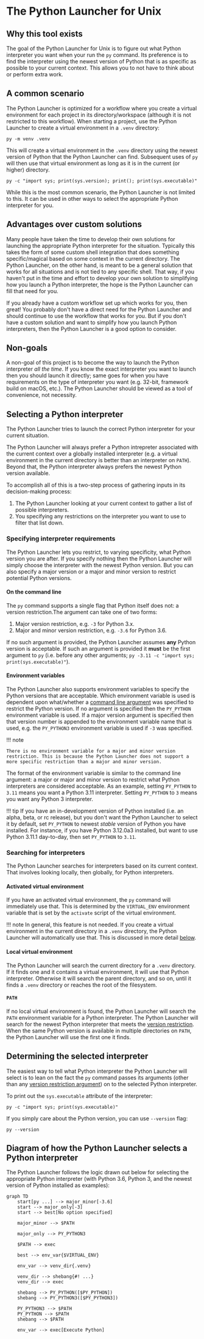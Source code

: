 # The Python Launcher for Unix

## Why this tool exists

The goal of the Python Launcher for Unix is to figure out what Python interpreter you want when your run the `py` command. Its preference is to find the interpreter using the newest version of Python that is as specific as possible to your current context. This allows you to not have to think about or perform extra work.

## A common scenario

The Python Launcher is optimized for a workflow where you create a virtual environment for each project in its directory/workspace (although it is not restricted to this workflow). When starting a project, use the Python Launcher to create a virtual environment in a `.venv` directory:

```console
py -m venv .venv
```

This will create a virtual environment in the `.venv` directory using the newest version of Python that the Python Launcher can find. Subsequent uses of `py` will then use that virtual environment as long as it is in the current (or higher) directory.

```console
py -c "import sys; print(sys.version); print(); print(sys.executable)"
```

While this is the most common scenario, the Python Launcher is not limited to this. It can be used in other ways to select the appropriate Python interpreter for you.

## Advantages over custom solutions

Many people have taken the time to develop their own solutions for launching the appropriate Python interpreter for the situation. Typically this takes the form of some custom shell integration that does something specific/magical based on some context in the current directory. The Python Launcher, on the other hand, is meant to be a general solution that works for all situations and is not tied to any specific shell. That way, if you haven't put in the time and effort to develop your own solution to simplifying how you launch a Python interpreter, the hope is the Python Launcher can fill that need for you.

If you already have a custom workflow set up which works for you, then great! You probably don't have a direct need for the Python Launcher and should continue to use the workflow that works for you. But if you don't have a custom solution and want to simplify how you launch Python interpreters, then the Python Launcher is a good option to consider.

## Non-goals

A non-goal of this project is to become the way to launch the Python
interpreter _all the time_. If you know the exact interpreter you want to launch
then you should launch it directly; same goes for when you have
requirements on the type of interpreter you want (e.g. 32-bit, framework build
on macOS, etc.). The Python Launcher should be viewed as a tool of convenience,
not necessity.

## Selecting a Python interpreter

The Python Launcher tries to launch the correct Python interpreter for your current situation.

The Python Launcher will always prefer a Python intrepreter associated with the current context over a globally installed interpreter (e.g. a virtual environment in the current directory is better than an interpreter on `PATH`). Beyond that, the Python interpreter always prefers the newest Python version available.

To accomplish all of this is a two-step process of gathering inputs in its decision-making process:

1. The Python Launcher looking at your current context to gather a list of possible interpreters.
2. You specifying any restrictions on the interpreter you want to use to filter that list down.

### Specifying interpreter requirements

The Python Launcher lets you restrict, to varying specificity, what Python version you are after. If you specify nothing then the Python Launcher will simply choose the interpreter with the newest Python version. But you can also specify a major version or a major and minor version to restrict potential Python versions.

#### On the command line

The `py` command supports a single flag that Python itself does not: a version restriction.The argument can take one of two forms:

1. Major version restriction, e.g. `-3` for Python 3.x.
2. Major and minor version restriction, e.g. `-3.6` for Python 3.6.

If no such argument is provided, the Python Launcher assumes **any** Python version is acceptable. If such an argument is provided it **must** be the first argument to `py` (i.e. before any other arguments; `py -3.11 -c "import sys; print(sys.executable)"`).

#### Environment variables

The Python Launcher also supports environment variables to specify the Python versions that are acceptable. Which environment variable is used is dependent upon what/whether a [command line argument](#on-the-command-line) was specified to restrict the Python version. If no argument is specified then the `PY_PYTHON` environment variable is used. If a major version argument is specified then that version number is appended to the environment variable name that is used, e.g. the `PY_PYTHON3` environment variable is used if `-3` was specified.

!!! note

    There is no environment variable for a major and minor version restriction. This is because the Python Launcher does not support a more specific restriction than a major and minor version.


The format of the environment variable is similar to the command line argument: a major or major and minor version to restrict what Python interpreters are considered acceptable. As an example, setting `PY_PYTHON` to `3.11` means you want a Python 3.11 interpreter. Setting `PY_PYTHON` to `3` means you want any Python 3 interpreter.

!!! tip
    If you have an in-development version of Python installed (i.e. an alpha, beta, or rc release), but you don't want the Python Launcher to select it by default, set `PY_PYTHON` to newest _stable_ version of Python you have installed. For instance, if you have Python 3.12.0a3 installed, but want to use Python 3.11.1 day-to-day, then set `PY_PYTHON` to `3.11`.

### Searching for interpreters

The Python Launcher searches for interpreters based on its current context. That involves looking locally, then globally, for Python interpreters.

#### Activated virtual environment

If you have an activated virtual environment, the `py` command will immediately use that. This is determined by the `VIRTUAL_ENV` environment variable that is set by the `activate` script of the virtual environment.

!!! note
    In general, this feature is not needed. If you create a virtual environment in the current directory in a `.venv` directory, the Python Launcher will automatically use that. This is discussed in more detail [below](#local-virtual-environment).

#### Local virtual environment

The Python Launcher will search the current directory for a `.venv` directory. If it finds one and it contains a virtual environment, it will use that Python interpreter. Otherwise it will search the parent directory, and so on, until it finds a `.venv` directory or reaches the root of the filesystem.

#### `PATH`

If no local virtual environment is found, the Python Launcher will search the `PATH` environment variable for a Python interpreter. The Python Launcher will search for the newest Python interpreter that meets the [version restriction](#specifying-interpreter-requirements). When the same Python version is available in multiple directories on `PATH`, the Python Launcher will use the first one it finds.

## Determining the selected interpreter

The easiest way to tell what Python interpreter the Python Launcher will select is to lean on the fact the `py` command passes its arguments (other than any [version restriction argument](#on-the-command-line)) on to the selected Python interpreter.

To print out the `sys.executable` attribute of the interpreter:

```console
py -c "import sys; print(sys.executable)"
```

If you simply care about the Python version, you can use `--version` flag:

```console
py --version
```

## Diagram of how the Python Launcher selects a Python interpreter

The Python Launcher follows the logic drawn out below for selecting the appropriate Python interpreter (with Python 3.6, Python 3, and the newest version of Python installed as examples):

```mermaid
graph TD
    start[py ...] --> major_minor[-3.6]
    start --> major_only[-3]
    start --> best[No option specified]

    major_minor --> $PATH

    major_only --> PY_PYTHON3

    $PATH --> exec

    best --> env_var{$VIRTUAL_ENV}

    env_var --> venv_dir{.venv}

    venv_dir --> shebang{#! ...}
    venv_dir --> exec

    shebang --> PY_PYTHON([$PY_PYTHON])
    shebang --> PY_PYTHON3([$PY_PYTHON3])

    PY_PYTHON3 --> $PATH
    PY_PYTHON --> $PATH
    shebang --> $PATH

    env_var --> exec[Execute Python]
```
